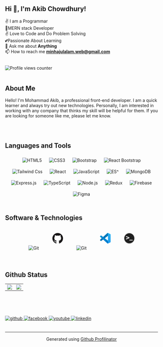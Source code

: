 ## Hi 👋, I'm Akib Chowdhury!  
  

✌  I am a Programmar <br>
👏MERN stack Developer <br>
✌ Love to Code and Do Problem Solving <br>
💕Passionate About Learning <br>
💬 Ask me about **Anything** <br>
📫 How to reach me **minhajulalam.web@gmail.com**<br><br>


![Profile views counter](https://komarev.com/ghpvc/?username=akib-chy&&style=flat-square)  
<br>
  
## About Me
Hello! I'm Mohammad Akib, a professional front-end developer. I am a quick learner and
always try out new technologies. Personally, I am interested in working with any
company that thinks my skill will be helpful for them. If you are looking for someone like
me, please let me know.


<br/>  






</td><td valign="top" width="50%">



</td></tr></table>  

<br/>  


## Languages and Tools  
<div align="center">  
<img style="margin: 10px" src="https://profilinator.rishav.dev/skills-assets/html5-original-wordmark.svg" alt="HTML5" height="35" /> 
<img style="margin: 10px" src="https://profilinator.rishav.dev/skills-assets/css3-original-wordmark.svg" alt="CSS3" height="35" />  
<img style="margin: 10px" src="https://profilinator.rishav.dev/skills-assets/bootstrap-plain.svg" alt="Bootstrap" height="35" /> 
<img style="margin: 10px" src="https://c0.klipartz.com/pngpicture/189/584/sticker-png-bootstrap-react-software-framework-javascript-front-and-back-ends-web-design-web-design-text-logo-internet-css.png" alt="React Bootstrap" height="35" /> 
<img style="margin: 10px" src="https://upload.wikimedia.org/wikipedia/commons/d/d5/Tailwind_CSS_Logo.svg" alt="Tailwind Css" height="35" />  
<img style="margin: 10px" src="https://profilinator.rishav.dev/skills-assets/react-original-wordmark.svg" alt="React" height="35" />   
<img style="margin: 10px" src="https://profilinator.rishav.dev/skills-assets/javascript-original.svg" alt="JavaScript" height="35" />  
<img style="margin: 10px" src="https://www.globalnerdy.com/wp-content/uploads/2019/05/es6.png" alt="ES^" height="45" />  
<img style="margin: 10px" src="https://profilinator.rishav.dev/skills-assets/mongodb-original-wordmark.svg" alt="MongoDB" height="35" />  
<img style="margin: 10px" src="https://profilinator.rishav.dev/skills-assets/express-original-wordmark.svg" alt="Express.js" height="35" />  
<img style="margin: 10px" src="https://profilinator.rishav.dev/skills-assets/typescript-original.svg" alt="TypeScript" height="35" />  
<img style="margin: 10px" src="https://profilinator.rishav.dev/skills-assets/nodejs-original-wordmark.svg" alt="Node.js" height="35" />  
<img style="margin: 10px" src="https://profilinator.rishav.dev/skills-assets/redux-original.svg" alt="Redux" height="35" />  
<img style="margin: 10px" src="https://profilinator.rishav.dev/skills-assets/firebase.png" alt="Firebase" height="35" />  
<img style="margin: 10px" src="https://profilinator.rishav.dev/skills-assets/figma-icon.svg" alt="Figma" height="35" />  
</div>  

<br/>  

## Software & Technologies
<div align="center">  
<img style="margin: 20px" src="https://profilinator.rishav.dev/skills-assets/git-scm-icon.svg" alt="Git" height="35" /> 
<img style="margin: 20px" src="https://raw.githubusercontent.com/github/explore/78df643247d429f6cc873026c0622819ad797942/topics/github/github.png" alt="Github" height="35" /> 
<img style="margin: 20px" src="https://upload.wikimedia.org/wikipedia/commons/e/ec/Heroku_logo.svg" alt="Git" height="35" /> 
<img style="margin: 20px" src="https://raw.githubusercontent.com/github/explore/80688e429a7d4ef2fca1e82350fe8e3517d3494d/topics/visual-studio-code/visual-studio-code.png" alt="Visual Stodio" height="35" /> 
<img style="margin: 20px" src="https://raw.githubusercontent.com/github/explore/80688e429a7d4ef2fca1e82350fe8e3517d3494d/topics/terminal/terminal.png" alt="Git" height="35" /> 
</div>  

<br/>

## Github Status  
<table><tr><td valign="top" width="50%">

<img src="https://github-readme-stats.vercel.app/api?username=mdmehedihasan&show_icons=true&count_private=true&hide_border=true" align="left" style="width: 100%" />

</td><td valign="top" width="50%">

<img src="https://github-readme-stats.vercel.app/api/top-langs/?username=rishavanand&hide_border=true&layout=compact" align="left" style="width: 100%" />

</td></tr></table>  

<br/>  

  

<br/>  

  

<br/>  

  

<br/>  

<a href="https://github.com/https://github.com/mdmehedihasan" target="_blank">
<img src=https://img.shields.io/badge/github-%2324292e.svg?&style=for-the-badge&logo=github&logoColor=white alt=github style="margin-bottom: 5px;" />
</a>
<a href="https://www.facebook.com/https://www.facebook.com/mehediprobd" target="_blank">
<img src=https://img.shields.io/badge/facebook-%232E87FB.svg?&style=for-the-badge&logo=facebook&logoColor=white alt=facebook style="margin-bottom: 5px;" />
</a>
<a href="https://www.youtube.com/user/https://www.youtube.com/c/mehediProbd" target="_blank">
<img src=https://img.shields.io/badge/youtube-%23EE4831.svg?&style=for-the-badge&logo=youtube&logoColor=white alt=youtube style="margin-bottom: 5px;" />
</a>
<a href="https://linkedin.com/in/https://www.linkedin.com/in/mehediprobd/" target="_blank">
<img src=https://img.shields.io/badge/linkedin-%231E77B5.svg?&style=for-the-badge&logo=linkedin&logoColor=white alt=linkedin style="margin-bottom: 5px;" />
</a>  
  

<br/>  


<br />

----
<div align="center">Generated using <a href="https://profilinator.rishav.dev/" target="_blank">Github Profilinator</a></div>
